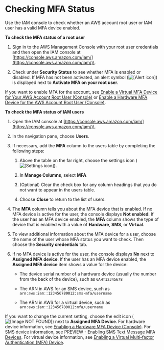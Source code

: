 # Checking MFA Status<a name="id_credentials_mfa_checking-status"></a>

Use the IAM console to check whether an AWS account root user or IAM user has a valid MFA device enabled\.

**To check the MFA status of a root user**

1. Sign in to the AWS Management Console with your root user credentials and then open the IAM console at [https://console.aws.amazon.com/iam/](https://console.aws.amazon.com/iam/)\. 

1. Check under **Security Status** to see whether MFA is enabled or disabled\. If MFA has not been activated, an alert symbol \(![\[Alert icon\]](http://docs.aws.amazon.com/IAM/latest/UserGuide/images/console-alert-icon.console.png)\) is displayed next to **Activate MFA on your root user**\. 

If you want to enable MFA for the account, see [Enable a Virtual MFA Device for Your AWS Account Root User \(Console\)](id_credentials_mfa_enable_virtual.md#enable-virt-mfa-for-root) or [Enable a Hardware MFA Device for the AWS Account Root User \(Console\)](id_credentials_mfa_enable_physical.md#enable-hw-mfa-for-root)\.

**To check the MFA status of IAM users**

1. Open the IAM console at [https://console.aws.amazon.com/iam/](https://console.aws.amazon.com/iam/)\. 

1. In the navigation pane, choose **Users**\.

1. If necessary, add the **MFA** column to the users table by completing the following steps:

   1. Above the table on the far right, choose the settings icon \(![\[Settings icon\]](http://docs.aws.amazon.com/IAM/latest/UserGuide/images/console-settings-icon.console.png)\)\.

   1. In **Manage Columns**, select **MFA**\.

   1. \(Optional\) Clear the check box for any column headings that you do not want to appear in the users table\.

   1. Choose **Close** to return to the list of users\.

1. The **MFA** column tells you about the MFA device that is enabled\. If no MFA device is active for the user, the console displays **Not enabled**\. If the user has an MFA device enabled, the **MFA** column shows the type of device that is enabled with a value of **Hardware**, **SMS**, or **Virtual**\.

1. To view additional information about the MFA device for a user, choose the name of the user whose MFA status you want to check\. Then choose the **Security credentials** tab\. 

1. If no MFA device is active for the user, the console displays **No** next to **Assigned MFA device**\. If the user has an MFA device enabled, the **Assigned MFA device** item shows a value for the device:

   + The device serial number of a hardware device \(usually the number from the back of the device\), such as `GAHT12345678`

   + The ARN in AWS for an SMS device, such as `arn:aws:iam::123456789012:sms-mfa/username`

   + The ARN in AWS for a virtual device, such as `arn:aws:iam::123456789012:mfa/username`

If you want to change the current setting, choose the edit icon \(![\[Image NOT FOUND\]](http://docs.aws.amazon.com/IAM/latest/UserGuide/images/pencil_edit_icon.png)\) next to **Assigned MFA Device**\. For hardware device information, see [Enabling a Hardware MFA Device \(Console\)](id_credentials_mfa_enable_physical.md)\. For SMS device information, see [PREVIEW \- Enabling SMS Text Message MFA Devices](id_credentials_mfa_enable_sms.md)\. For virtual device information, see [Enabling a Virtual Multi\-factor Authentication \(MFA\) Device](id_credentials_mfa_enable_virtual.md)\.